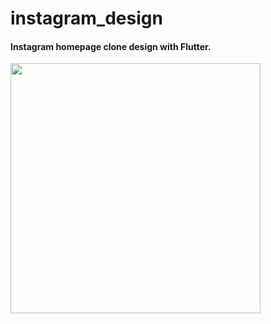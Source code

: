 # instagram_design
#### Instagram homepage clone design with Flutter.<br>
<img src=https://user-images.githubusercontent.com/60006881/95022028-3f714a80-067d-11eb-9abf-3771233fd902.png width=400px>

